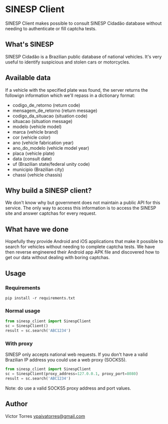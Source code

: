 # SINESP Client

SINESP Client makes possible to consult SINESP Cidadão database without needing to authenticate or fill captcha tests.


## What's SINESP

SINESP Cidadão is a Brazilian public database of national vehicles. It's very useful to identify suspicious and stolen cars or motorcycles.


## Available data

If a vehicle with the specified plate was found, the server returns the followign information which we'll repass in a dictionary format:
    
- codigo_de_retorno (return code)
- mensagem_de_retorno (return message)
- codigo_da_situacao (situation code)
- situacao (situation message)
- modelo (vehicle model)
- marca (vehicle brand)
- cor (vehicle color)
- ano (vehicle fabrication year)
- ano_do_modelo (vehicle model year)
- placa (vehicle plate)
- data (consult date)
- uf (Brazilian state/federal unity code)
- municipio (Brazilian city)
- chassi (vehicle chassis)


## Why build a SINESP client?

We don't know why but government does not maintain a public API for this service. The only way to access this information is to access the SINESP site and answer captchas for every request. 


## What have we done

Hopefully they provide Android and iOS applications that make it possible to search for vehicles without needing to complete captcha tests. We have then reverse engineered their Android app APK file and discovered how to get our data without dealing with boring captchas.


## Usage

### Requirements

```shell
pip install -r requirements.txt
```

### Normal usage

```python
from sinesp_client import SinespClient
sc = SinespClient()
result = sc.search('ABC1234')
```

### With proxy

SINESP only accepts national web requests. If you don't have a valid Brazilian IP address you could use a web proxy (SOCKS5).

```python
from sinesp_client import SinespClient
sc = SinespClient(proxy_address=127.0.0.1, proxy_port=8080)
result = sc.search('ABC1234')
```

Note: do use a valid SOCKS5 proxy address and port values.

## Author

Victor Torres <vpaivatorres@gmail.com>
